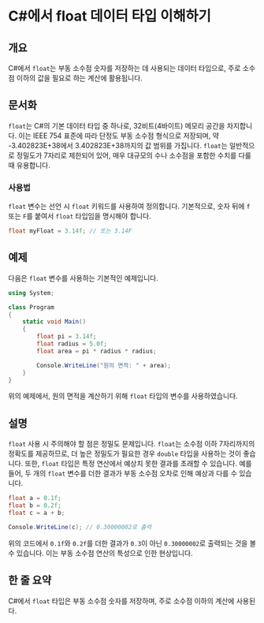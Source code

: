 <!--
Meta Description: # C#에서 float 데이터 타입 이해하기 ## 개요 C#에서 `float`는 부동 소수점 숫자를 저장하는 데 사용되는 데이터 타입으로, 주로 소수점 이하의 값을 필요로 하는 계산에 활용됩니다. ## 문서화 `float`는 C#의 기본 데이터 타입 중 하나로, 32비...
Meta Keywords: float, 소수점, 데이터, csharp, 14f
-->

# C#에서 float 데이터 타입 이해하기

## 개요
C#에서 `float`는 부동 소수점 숫자를 저장하는 데 사용되는 데이터 타입으로, 주로 소수점 이하의 값을 필요로 하는 계산에 활용됩니다.

## 문서화
`float`는 C#의 기본 데이터 타입 중 하나로, 32비트(4바이트) 메모리 공간을 차지합니다. 이는 IEEE 754 표준에 따라 단정도 부동 소수점 형식으로 저장되며, 약 -3.402823E+38에서 3.402823E+38까지의 값 범위를 가집니다. `float`는 일반적으로 정밀도가 7자리로 제한되어 있어, 매우 대규모의 수나 소수점을 포함한 수치를 다룰 때 유용합니다.

### 사용법
`float` 변수는 선언 시 `float` 키워드를 사용하여 정의합니다. 기본적으로, 숫자 뒤에 `f` 또는 `F`를 붙여서 `float` 타입임을 명시해야 합니다.

```csharp
float myFloat = 3.14f; // 또는 3.14F
```

## 예제
다음은 `float` 변수를 사용하는 기본적인 예제입니다.

```csharp
using System;

class Program
{
    static void Main()
    {
        float pi = 3.14f;
        float radius = 5.0f;
        float area = pi * radius * radius;

        Console.WriteLine("원의 면적: " + area);
    }
}
```

위의 예제에서, 원의 면적을 계산하기 위해 `float` 타입의 변수를 사용하였습니다.

## 설명
`float` 사용 시 주의해야 할 점은 정밀도 문제입니다. `float`는 소수점 이하 7자리까지의 정확도를 제공하므로, 더 높은 정밀도가 필요한 경우 `double` 타입을 사용하는 것이 좋습니다. 또한, `float` 타입은 특정 연산에서 예상치 못한 결과를 초래할 수 있습니다. 예를 들어, 두 개의 `float` 변수를 더한 결과가 부동 소수점 오차로 인해 예상과 다를 수 있습니다.

```csharp
float a = 0.1f;
float b = 0.2f;
float c = a + b;

Console.WriteLine(c); // 0.30000002로 출력
```

위의 코드에서 `0.1f`와 `0.2f`를 더한 결과가 `0.3`이 아닌 `0.30000002`로 출력되는 것을 볼 수 있습니다. 이는 부동 소수점 연산의 특성으로 인한 현상입니다.

## 한 줄 요약
C#에서 `float` 타입은 부동 소수점 숫자를 저장하며, 주로 소수점 이하의 계산에 사용된다.
